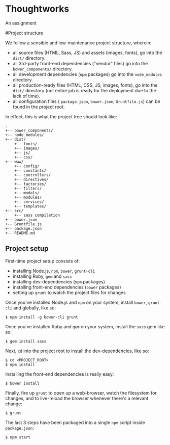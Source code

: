 # Thoughtworks
An assignment


#Project structure

We follow a sensible and low-maintenance project structure, wherein:
* all source files (HTML, Sass, JS) and assets (images, fonts), go into the `dist/` directory.
* all 3rd-party front-end dependencies ("vendor" files) go into the `bower_components/` directory.
* all development dependencies (`npm` packages) go into the `node_modules` directory.
* all production-ready files (HTML, CSS, JS, images, fonts), go into the `dist/` directory (not entire job is ready for the deployment due to the lack of time).
* all configuration files ( `package.json`, `bower.json`, `Gruntfile.js`) can be found in the project root.


In effect, this is what the project tree should look like:
```
.
+-- bower_components/
+-- node_modules/
+-- dist/
    +-- fonts/
    +-- images/
    +-- js/
    +-- css/
+-- www/
    +-- config/
    +-- constants/
    +-- controllers/
    +-- directives/
    +-- factories/
    +-- filters/
    +-- modals/
    +-- modules/
    +-- services/
    +-- templates/
+-- src/
	+-- sass compilation
+-- bower.json
+-- Gruntfile.js
+-- package.json
+-- README.md
```

## Project setup

First-time project setup consists of:
* installing Node.js, `npm`, `bower`, `grunt-cli`
* installing Ruby, `gem` and `sass`
* installing dev-dependencies (`npm` packages)
* installing front-end dependencies (`bower` packages)
* setting up `grunt` to watch the project files for changes

Once you've installed Node.js and `npm` on your system, install `bower`, `grunt-cli` and  globally, like so:
```
$ npm install -g bower-cli grunt 
```

Once you've installed Ruby and `gem` on your system, install the `sass` gem like so:
```
$ gem install sass
```

Next, `cd` into the project root to install the dev-dependencies, like so:
```
$ cd <PROJECT_ROOT>
$ npm install
```

Installing the front-end dependencies is really easy:
```
$ bower install
```

Finally, fire up `grunt` to open up a web-browser, watch the filesystem for changes, and to live-reload the browser whenever there's a relevant change:
```
$ grunt
```

The last 3 steps have been packaged into a single `npm` script inside `package.json`:
```
$ npm start
```
